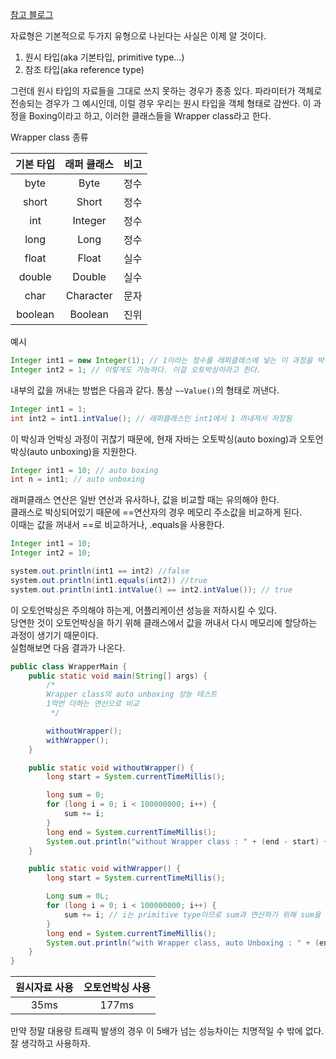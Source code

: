 [참고 블로그](https://inpa.tistory.com/entry/JAVA-%E2%98%95-wrapper-class-Boxing-UnBoxing)

자료형은 기본적으로 두가지 유형으로 나뉜다는 사실은 이제 알 것이다.
1. 원시 타입(aka 기본타입, primitive type...)
2. 참조 타입(aka reference type)

그런데 원시 타입의 자료들을 그대로 쓰지 못하는 경우가 종종 있다. 파라미터가 객체로 전송되는 경우가 그 예시인데, 이럴 경우 우리는 원시 타입을 객체 형태로 감싼다. 이 과정을 Boxing이라고 하고, 이러한 클래스들을 Wrapper class라고 한다.

Wrapper class 종류

|  기본 타입  |  래퍼 클래스   | 비고 |
|:-------:|:---------:|:--:
|  byte   |   Byte    | 정수 |
|  short  |   Short   | 정수 |
|   int   |  Integer  | 정수 |
|  long   |   Long    | 정수 |
|  float  |   Float   | 실수 |
| double  |  Double   | 실수 |
|  char   | Character | 문자 |
| boolean |  Boolean  | 진위 |

예시
```java
Integer int1 = new Integer(1); // 1이라는 정수를 래퍼클래스에 넣는 이 과정을 박싱(Boxing)이라고 한다.
Integer int2 = 1; // 이렇게도 가능하다. 이걸 오토박싱이라고 한다.
```

내부의 값을 꺼내는 방법은 다음과 같다. 통상 ```~~Value()```의 형태로 꺼낸다.
```java
Integer int1 = 1;
int int2 = int1.intValue(); // 래퍼클래스인 int1에서 1 꺼내져서 저장됨
```

이 박싱과 언박싱 과정이 귀찮기 때문에, 현재 자바는 오토박싱(auto boxing)과 오토언박싱(auto unboxing)을 지원한다.
```java
Integer int1 = 10; // auto boxing
int n = int1; // auto unboxing
```

래퍼클래스 연산은 일반 연산과 유사하나, 값을 비교할 때는 유의해야 한다.<br>
클래스로 박싱되어있기 때문에 ==연산자의 경우 메모리 주소값을 비교하게 된다.<br>
이때는 값을 꺼내서 ==로 비교하거나, .equals을 사용한다.

```java
Integer int1 = 10;
Integer int2 = 10;

system.out.println(int1 == int2) //false
system.out.println(int1.equals(int2)) //true
system.out.println(int1.intValue() == int2.intValue()); // true
```

이 오토언박싱은 주의해야 하는게, 어플리케이션 성능을 저하시킬 수 있다.<br>
당연한 것이 오토언박싱을 하기 위해 클래스에서 값을 꺼내서 다시 메모리에 할당하는 과정이 생기기 때문이다.<br>
실험해보면 다음 결과가 나온다.
```java
public class WrapperMain {
    public static void main(String[] args) {
        /*
        Wrapper class의 auto unboxing 성능 테스트
        1억번 더하는 연산으로 비교
         */

        withoutWrapper();
        withWrapper();
    }

    public static void withoutWrapper() {
        long start = System.currentTimeMillis();

        long sum = 0;
        for (long i = 0; i < 100000000; i++) {
            sum += i;
        }
        long end = System.currentTimeMillis();
        System.out.println("without Wrapper class : " + (end - start) + "ms");
    }

    public static void withWrapper() {
        long start = System.currentTimeMillis();

        Long sum = 0L;
        for (long i = 0; i < 100000000; i++) {
            sum += i; // i는 primitive type이므로 sum과 연산하기 위해 sum을 오토 언박싱 해주고 다시 박싱함.
        }
        long end = System.currentTimeMillis();
        System.out.println("with Wrapper class, auto Unboxing : " + (end - start) + "ms");
    }
}
```
| 원시자료 사용 | 오토언박싱 사용 |
|:-------:|:--------:|
|  35ms   |  177ms   |

만약 정말 대용량 트래픽 발생의 경우 이 5배가 넘는 성능차이는 치명적일 수 밖에 없다. 잘 생각하고 사용하자.